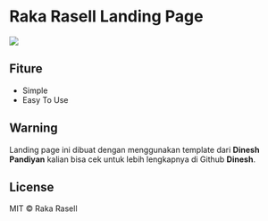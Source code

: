 # Raka Rasell Landing Page

![](https://img.shields.io/github/repo-size/raselldev/raselldev.github.io?style=flat-square)

## Fiture

 - Simple
 - Easy To Use

## Warning

Landing page ini dibuat dengan menggunakan template dari **Dinesh Pandiyan** kalian bisa cek untuk lebih lengkapnya di Github **Dinesh**.

## License

MIT © Raka Rasell

